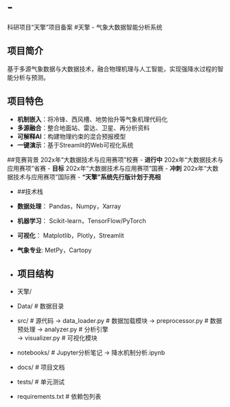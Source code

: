 # -
科研项目“天擎”项目备案
#天擎 - 气象大数据智能分析系统
## 项目简介
基于多源气象数据与大数据技术，融合物理机理与人工智能，实现强降水过程的智能分析与预测。

## 项目特色
- **机制嵌入**：将冷锋、西风槽、地势抬升等气象机理代码化
- **多源融合**：整合地面站、雷达、卫星、再分析资料
- **可解释AI**：构建物理约束的混合预报模型
- **一键演示**：基于Streamlit的Web可视化系统

##竞赛背景
202x年“大数据技术与应用赛项”校赛 - **进行中**
202x年“大数据技术与应用赛项”省赛 - **目标**
202x年“大数据技术与应用赛项”国赛 - **冲刺**
202x年“大数据技术与应用赛项”国际赛 - **“天擎”系统先行版计划于亮相**

- ##技术栈
- **数据处理**： Pandas，Numpy，Xarray
- **机器学习**： Scikit-learn，TensorFlow/PyTorch
- **可视化**： Matplotlib，Plotly，Streamlit
- **气象专业**: MetPy，Cartopy

- ## 项目结构
- 天擎/
- Data/              # 数据目录
- src/               # 源代码
  -> data_loader.py     # 数据加载模块
  -> preprocessor.py    # 数据预处理
  -> analyzer.py        # 分析引擎  
  -> visualizer.py      # 可视化模块
- notebooks/         # Jupyter分析笔记
  -> 降水机制分析.ipynb
- docs/              # 项目文档
- tests/             # 单元测试
- requirements.txt   # 依赖包列表
